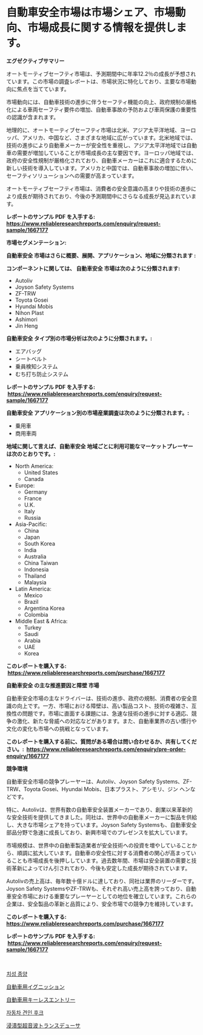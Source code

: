 <p><h1>自動車安全市場は市場シェア、市場動向、市場成長に関する情報を提供します。</h1></p><p><strong>エグゼクティブサマリー</strong></p>
<p><p>オートモーティブセーフティ市場は、予測期間中に年率12.2％の成長が予想されています。この市場の調査レポートは、市場状況に特化しており、主要な市場動向に焦点を当てています。</p><p>市場動向には、自動車技術の進歩に伴うセーフティ機能の向上、政府規制の厳格化による車両セーフティ要件の増加、自動車事故の予防および車両保護の重要性の認識が含まれます。</p><p>地理的に、オートモーティブセーフティ市場は北米、アジア太平洋地域、ヨーロッパ、アメリカ、中国など、さまざまな地域に広がっています。北米地域では、技術の進歩により自動車メーカーが安全性を重視し、アジア太平洋地域では自動車の需要が増加していることが市場成長の主な要因です。ヨーロッパ地域では、政府の安全性規制が厳格化されており、自動車メーカーはこれに適合するために新しい技術を導入しています。アメリカと中国では、自動車事故の増加に伴い、セーフティソリューションへの需要が高まっています。</p><p>オートモーティブセーフティ市場は、消費者の安全意識の高まりや技術の進歩により成長が期待されており、今後の予測期間中にさらなる成長が見込まれています。</p></p>
<p><strong>レポートのサンプル PDF を入手する: <a href="https://www.reliableresearchreports.com/enquiry/request-sample/1667177">https://www.reliableresearchreports.com/enquiry/request-sample/1667177</a></strong></p>
<p><strong>市場セグメンテーション:</strong></p>
<p><strong> 自動車安全 市場はさらに概要、展開、アプリケーション、地域に分類されます :</strong></p>
<p><strong>コンポーネントに関しては、 自動車安全 市場は次のように分類されます: &nbsp;</strong></p>
<p><ul><li>Autoliv</li><li>Joyson Safety Systems</li><li>ZF-TRW</li><li>Toyota Gosei</li><li>Hyundai Mobis</li><li>Nihon Plast</li><li>Ashimori</li><li>Jin Heng</li></ul></p>
<p><strong> 自動車安全 タイプ別の市場分析は次のように分類されます。:</strong></p>
<p><ul><li>エアバッグ</li><li>シートベルト</li><li>乗員検知システム</li><li>むち打ち防止システム</li></ul></p>
<p><strong>レポートのサンプル PDF を入手する: &nbsp;<a href="https://www.reliableresearchreports.com/enquiry/request-sample/1667177">https://www.reliableresearchreports.com/enquiry/request-sample/1667177</a></strong></p>
<p><strong> 自動車安全 アプリケーション別の市場産業調査は次のように分類されます。:</strong></p>
<p><ul><li>乗用車</li><li>商用車両</li></ul></p>
<p><strong>地域に関して言えば、自動車安全 地域ごとに利用可能なマーケットプレーヤーは次のとおりです。:</strong></p>
<p><ul>
    <li>
        North America:
        <ul>
            <li>United States</li>
            <li>Canada</li>
        </ul>
    </li>
    <li>
        Europe:
        <ul>
            <li>Germany</li>
            <li>France</li>
            <li>U.K.</li>
            <li>Italy</li>
            <li>Russia</li>
        </ul>
    </li>
    <li>
        Asia-Pacific:
        <ul>
            <li>China</li>
            <li>Japan</li>
            <li>South Korea</li>
            <li>India</li>
            <li>Australia</li>
            <li>China Taiwan</li>
            <li>Indonesia</li>
            <li>Thailand</li>
            <li>Malaysia</li>
        </ul>
    </li>
    <li>
        Latin America:
        <ul>
            <li>Mexico</li>
            <li>Brazil</li>
            <li>Argentina Korea</li>
            <li>Colombia</li>
        </ul>
    </li>
    <li>
        Middle East & Africa:
        <ul>
            <li>Turkey</li>
            <li>Saudi</li>
            <li>Arabia</li>
            <li>UAE</li>
            <li>Korea</li>
        </ul>
    </li>
    </ul></p>
<p><strong>このレポートを購入する: &nbsp;<a href="https://www.reliableresearchreports.com/purchase/1667177">https://www.reliableresearchreports.com/purchase/1667177</a></strong></p>
<p><strong>自動車安全 の主な推進要因と障壁 市場</strong></p>
<p><p>自動車安全市場の主なドライバーは、技術の進歩、政府の規制、消費者の安全意識の向上です。一方、市場における障壁は、高い製品コスト、技術の複雑さ、互換性の問題です。市場に直面する課題には、急速な技術の進歩に対する適応、競争の激化、新たな脅威への対応などがあります。また、自動車業界の古い慣行や文化の変化も市場への挑戦となっています。</p></p>
<p><strong>このレポートを購入する前に、質問がある場合は問い合わせるか、共有してください。:&nbsp; <a href="https://www.reliableresearchreports.com/enquiry/pre-order-enquiry/1667177">https://www.reliableresearchreports.com/enquiry/pre-order-enquiry/1667177</a></strong></p>
<p><strong>競争環境</strong></p>
<p><p>自動車安全市場の競争プレーヤーは、Autoliv、Joyson Safety Systems、ZF-TRW、Toyota Gosei、Hyundai Mobis、日本プラスト、アシモリ、ジン ヘンなどです。</p><p>特に、Autolivは、世界有数の自動車安全装置メーカーであり、創業以来革新的な安全技術を提供してきました。同社は、世界中の自動車メーカーに製品を供給し、大きな市場シェアを持っています。Joyson Safety Systemsも、自動車安全部品分野で急速に成長しており、新興市場でのプレゼンスを拡大しています。</p><p>市場規模は、世界中の自動車製造業者が安全技術への投資を増やしていることから、順調に拡大しています。自動車の安全性に対する消費者の関心が高まっていることも市場成長を後押ししています。過去数年間、市場は安全装置の需要と技術革新によってけん引されており、今後も安定した成長が期待されています。</p><p>Autolivの売上高は、毎年数十億ドルに達しており、同社は業界のリーダーです。Joyson Safety SystemsやZF-TRWも、それぞれ高い売上高を誇っており、自動車安全市場における重要なプレーヤーとしての地位を確立しています。これらの企業は、安全製品の革新と品質により、安全市場での競争力を維持しています。</p></p>
<p><strong>このレポートを購入する: &nbsp; <a href="https://www.reliableresearchreports.com/purchase/1667177">https://www.reliableresearchreports.com/purchase/1667177</a></strong></p>
<p><strong>レポートのサンプル PDF を入手する: &nbsp;<a href="https://www.reliableresearchreports.com/enquiry/request-sample/1667177">https://www.reliableresearchreports.com/enquiry/request-sample/1667177</a></strong><strong></strong></p>
<p>&nbsp;</p>
<p><p><a href="https://medium.com/@demarcuskuhlman/%EC%B9%98%EC%95%84%EC%9C%A0%EB%9E%98-%EC%A2%85%EC%96%91-%EC%8B%9C%EC%9E%A5%EC%9D%80-%EC%8B%9C%EC%9E%A5-%EC%A0%90%EC%9C%A0%EC%9C%A8-%EC%8B%9C%EC%9E%A5-%EB%8F%99%ED%96%A5-%EB%B0%8F-%EC%8B%9C%EC%9E%A5-%EC%84%B1%EC%9E%A5%EC%97%90-%EB%8C%80%ED%95%9C-%EC%A0%95%EB%B3%B4%EB%A5%BC-%EC%A0%9C%EA%B3%B5%ED%95%A9%EB%8B%88%EB%8B%A4-69defb01383c">치성 종양</a></p><p><a href="https://github.com/Calvi3ynJerde867/Market-Research-Report-List-1/blob/main/192330814456.md">自動車用イグニッション</a></p><p><a href="https://github.com/JacksonWiza1924/Market-Research-Report-List-1/blob/main/939659214457.md">自動車用キーレスエントリー</a></p><p><a href="https://github.com/RichardLueilwitz787/Market-Research-Report-List-1/blob/main/770955213632.md">자동차 견인 후크</a></p><p><a href="https://medium.com/@rylanaufman56456/%E6%B5%B8%E6%BC%AC%E5%9E%8B%E8%B6%85%E9%9F%B3%E6%B3%A2%E6%8C%AF%E5%8B%95%E5%AD%90%E5%B8%82%E5%A0%B4-%E7%A8%AE%E9%A1%9E-%E7%94%A8%E9%80%94-%E5%9C%B0%E7%90%86%E3%81%AB%E3%82%88%E3%82%8B%E5%8C%85%E6%8B%AC%E7%9A%84%E3%81%AA%E8%A9%95%E4%BE%A1-4e4b2cfc61cb">浸漬型超音波トランスデューサ</a></p></p>